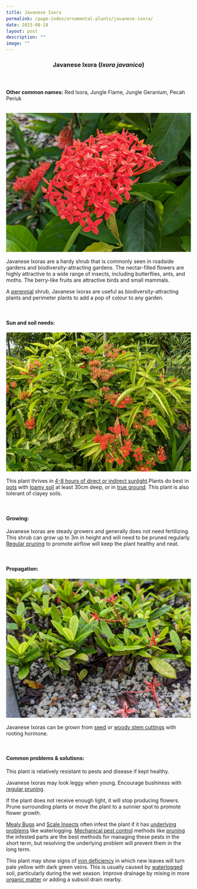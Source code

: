 ```yaml
---
title: Javanese Ixora
permalink: /page-index/ornamental-plants/javanese-ixora/
date: 2023-08-18
layout: post
description: ""
image: ""
---
```

<header> 
	<h3>Javanese Ixora (<em>Ixora javanica</em>)</h3> 
</header>

<section>
	<p><strong>Other common names:</strong> Red Ixora, Jungle Flame, Jungle Geranium, Pecah Periuk</p>
	<br>
</section>
 
<section>
	<img title="Javanese Ixora flowers. Photo by Jacqueline Chua." src="/images/Plants/javaneseixora%20(2)_jacquelinechua.jpg">
	<p>Javanese Ixoras are a hardy shrub that is commonly seen in roadside gardens and biodiversity-attracting gardens. The nectar-filled flowers are highly attractive to a wide range of insects, including butterflies, ants, and moths. The berry-like fruits are attractive birds and small mammals.</p>
	<p>A <a href="/learn-more-about-gardening/glossary/#p">perennial</a> shrub, Javanese Ixoras are useful as biodiversity-attracting plants and perimeter plants to add a pop of colour to any garden.</p>
	 <br> 
</section> 
 
<section> 
  <h4>Sun and soil needs:</h4> 
	<img title="Javanese Ixora bush in flower. Photo by Jacqueline Chua." src="/images/Plants/javaneseixora%20(1)_jacquelinechua.jpg">
  <p>This plant thrives in <a href="/page-index/horticulture-techniques/gauging-light/">4-8 hours of direct or indirect sunlight</a>.Plants do best in <a href="/page-index/horticulture-techniques/planting-in-containers/">pots</a> with <a href="/page-index/horticulture-techniques/soil/">loamy soil</a> at least 30cm deep, or in <a href="/page-index/horticulture-techniques/true-ground/">true ground</a>. This plant is also tolerant of clayey soils.</p> 
	<br>
</section>

<section> 
  <h4>Growing:</h4> 
	<p>Javanese Ixoras are steady growers and generally does not need fertilizing. This shrub can grow up to 3m in height and will need to be pruned regularly. <a href="/page-index/horticulture-techniques/pruning/">Regular pruning</a> to promote airflow will keep the plant healthy and neat.</p> 
	<br> 
</section> 

<section> 
  <h4>Propagation:</h4> 
	<img title="Javanese Ixora cuttings rooting in a gritty medium. Photo by Jacqueline Chua." src="/images/Horti%20techniques/rooting_ixoracuttings%20(1)_jacquelinechua.jpg">
	<p>Javanese Ixoras can be grown from <a href="/page-index/horticulture-techniques/propagating-by-seed/">seed</a> or <a href="/page-index/horticulture-techniques/propagating-by-cuttings/">woody stem cuttings</a> with rooting hormone.</p> 
	<br> 
</section> 
 
<section> 
  <h4>Common problems &amp; solutions:</h4> 
	<p>This plant is relatively resistant to pests and disease if kept healthy.</p>
	<p>Javanese Ixoras may look leggy when young. Encourage bushiness with <a href="/page-index/horticulture-techniques/pruning/">regular pruning</a>.</p>
	<p>If the plant does not receive enough light, it will stop producing flowers. Prune surrounding plants or move the plant to a sunnier spot to promote flower growth.</p>
	<p><a href="/page-index/pests/mealy-bugs/">Mealy Bugs</a> and <a href="/page-index/pests/scale-insects/">Scale Insects</a> often infest the plant if it has <a href="/learn-more-about-gardening/plant-problems/">underlying problems</a> like waterlogging. <a href="/horticulture-techniques/pest-control/">Mechanical pest control</a> methods like <a href="/page-index/horticulture-techniques/pruning/">pruning</a> the infested parts are the best methods for managing these pests in the short term, but resolving the underlying problem will prevent them in the long term.</p>
<p>This plant may show signs of <a href="/page-index/plant-problems/nutrient-deficiencies/">iron deficiency</a> in which new leaves will turn pale yellow with dark green veins. This is usually caused by <a href="/page-index/plant-problems/waterlogging/">waterlogged</a> soil, particularly during the wet season. Improve drainage by mixing in more <a href="/horticulture-techniques/soil-amendments/"> organic matter</a> or adding a subsoil drain nearby.</p>
	<br> 
</section>